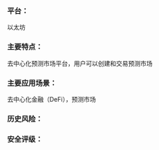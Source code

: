 ### 平台：

以太坊

### 主要特点：

去中心化预测市场平台，用户可以创建和交易预测市场

### 主要应用场景：

去中心化金融（DeFi），预测市场



### 历史风险：



### 安全评级：